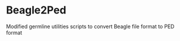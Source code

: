 Beagle2Ped
==========

Modified germline utilities scripts to convert Beagle file format to PED format
